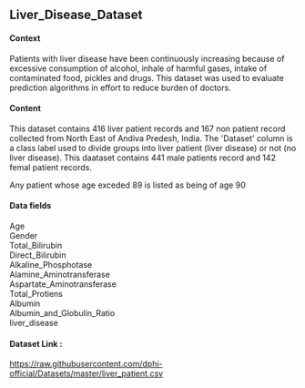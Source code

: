 ## Liver_Disease_Dataset
#### Context

Patients with liver disease have been continuously increasing because of excessive consumption of alcohol, inhale of harmful gases, intake of contaminated food, pickles and drugs. This dataset was used to evaluate prediction algorithms in effort to reduce burden of doctors.

#### Content
This dataset contains 416 liver patient records and 167 non patient record collected from North East of Andiva Predesh, India. The 'Dataset' column is a class label used to divide groups into liver patient (liver disease) or not (no liver disease). This daataset contains 441 male patients record and 142 femal patient records. 

Any patient whose age exceded 89 is listed as being of age 90

#### Data fields
Age                           
Gender                        
Total_Bilirubin               
Direct_Bilirubin              
Alkaline_Phosphotase          
Alamine_Aminotransferase      
Aspartate_Aminotransferase    
Total_Protiens                
Albumin                       
Albumin_and_Globulin_Ratio    
liver_disease       

#### Dataset Link : 
https://raw.githubusercontent.com/dphi-official/Datasets/master/liver_patient.csv
